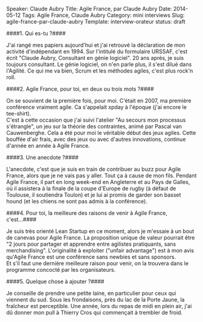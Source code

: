 Speaker: Claude Aubry
Title: Agile France, par Claude Aubry
Date: 2014-05-12
Tags: Agile France, Claude Aubry
Category: mini interviews
Slug: agile-france-par-claude-aubry
Template: interview-orateur
status: draft




####1. Qui es-tu ?####

J'ai rangé mes papiers aujourd'hui et j'ai retrouvé la déclaration de mon activité d'indépendant en 1994. Sur l'intitulé du formulaire URSSAF, c'est écrit "Claude Aubry, Consultant en génie logiciel". 20 ans après, je suis toujours consultant. Le génie logiciel, on n'en parle plus, il s'est dilué dans l'Agilité. Ce qui me va bien, Scrum et les méthodes agiles, c'est plus rock'n roll.
 
####2. Agile France, pour toi, en deux ou trois mots ?####

On se souvient de la première fois, pour moi. C'était en 2007, ma première conférence vraiment agile. Ca s'appelait xpday à l'époque (j'ai encore le tee-shirt).  
C'est à cette occasion que j'ai suivi l'atelier "Au secours mon processus s'étrangle", un jeu sur la théorie des contraintes, animé par Pascal van Cauwenberghe. Cela a été pour moi le véritable début des jeux agiles. Cette bouffée d'air frais, avec des jeux ou avec d'autres innovations, continue d'année en année à Agile France.

####3. Une anecdote ?####

L'anecdote, c'est que je suis en train de contribuer au buzz pour Agile France, alors que je ne vais pas y aller. Tout ça à cause de mon fils. Pendant Agile France, il part en long week-end en Angleterre et au Pays de Galles, où il assistera à la finale de la coupe d'Europe de rugby (à défaut de Toulouse, il soutiendra Toulon) et je lui ai promis de garder son basset hound (et les chiens ne sont pas admis à la conférence).

####4. Pour toi, la meilleure des raisons de venir à Agile France, c'est...####

Je suis très orienté Lean Startup en ce moment, alors je m'essaie à un bout de canevas pour Agile France. La proposition unique de valeur pourrait être "2 jours pour partager et apprendre entre agilistes pratiquants, sans merchandising".    L'originalité à exploiter ("unfair advantage") est à mon avis qu'Agile France est une conférence sans newbies et sans sponsors.  
Et s'il faut une dernière meilleure raison pour venir, on la trouvera dans le programme concocté par les organisateurs. 

####5. Quelque chose à ajouter ?####

 Je conseille de prendre une petite laine, en particulier pour ceux qui viennent du sud. Sous les frondaisons, près du lac de la Porte Jaune, la fraîcheur est perceptible. Une année, lors du repas de midi en plein air, j'ai dû donner mon pull à Thierry Cros qui commençait à trembler de froid.
